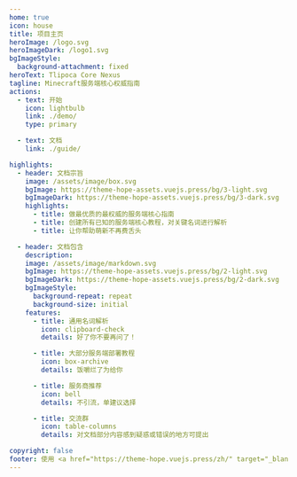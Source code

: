 ```yaml
---
home: true
icon: house
title: 项目主页
heroImage: /logo.svg
heroImageDark: /logo1.svg
bgImageStyle:
  background-attachment: fixed
heroText: Tlipoca Core Nexus
tagline: Minecraft服务端核心权威指南
actions:
  - text: 开始
    icon: lightbulb
    link: ./demo/
    type: primary

  - text: 文档
    link: ./guide/

highlights:
  - header: 文档宗旨
    image: /assets/image/box.svg
    bgImage: https://theme-hope-assets.vuejs.press/bg/3-light.svg
    bgImageDark: https://theme-hope-assets.vuejs.press/bg/3-dark.svg
    highlights:
      - title: 做最优质的最权威的服务端核心指南
      - title: 创建所有已知的服务端核心教程，对关键名词进行解析
      - title: 让你帮助萌新不再费舌头

  - header: 文档包含
    description: 
    image: /assets/image/markdown.svg
    bgImage: https://theme-hope-assets.vuejs.press/bg/2-light.svg
    bgImageDark: https://theme-hope-assets.vuejs.press/bg/2-dark.svg
    bgImageStyle:
      background-repeat: repeat
      background-size: initial
    features:
      - title: 通用名词解析
        icon: clipboard-check
        details: 好了你不要再问了！

      - title: 大部分服务端部署教程
        icon: box-archive
        details: 饭嚼烂了为给你

      - title: 服务商推荐
        icon: bell
        details: 不引流，单建议选择

      - title: 交流群
        icon: table-columns
        details: 对文档部分内容感到疑惑或错误的地方可提出

copyright: false
footer: 使用 <a href="https://theme-hope.vuejs.press/zh/" target="_blank">VuePress Theme Hope</a> 主题搭建 | MIT 协议
---
```

